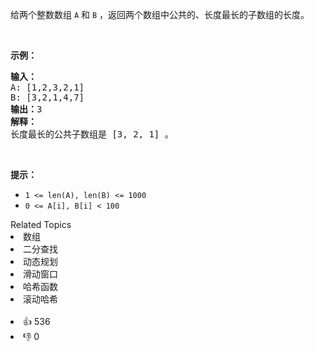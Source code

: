 <p>给两个整数数组&nbsp;<code>A</code>&nbsp;和&nbsp;<code>B</code>&nbsp;，返回两个数组中公共的、长度最长的子数组的长度。</p>

<p>&nbsp;</p>

<p><strong>示例：</strong></p>

<pre><strong>输入：</strong>
A: [1,2,3,2,1]
B: [3,2,1,4,7]
<strong>输出：</strong>3
<strong>解释：</strong>
长度最长的公共子数组是 [3, 2, 1] 。
</pre>

<p>&nbsp;</p>

<p><strong>提示：</strong></p>

<ul>
	<li><code>1 &lt;= len(A), len(B) &lt;= 1000</code></li>
	<li><code>0 &lt;= A[i], B[i] &lt; 100</code></li>
</ul>
<div><div>Related Topics</div><div><li>数组</li><li>二分查找</li><li>动态规划</li><li>滑动窗口</li><li>哈希函数</li><li>滚动哈希</li></div></div><br><div><li>👍 536</li><li>👎 0</li></div>